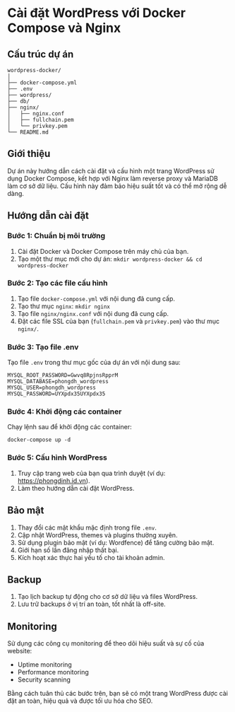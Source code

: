 # Cài đặt WordPress với Docker Compose và Nginx

## Cấu trúc dự án

```
wordpress-docker/
│
├── docker-compose.yml
├── .env
├── wordpress/
├── db/
├── nginx/
│   ├── nginx.conf
│   ├── fullchain.pem
│   └── privkey.pem
└── README.md
```

## Giới thiệu

Dự án này hướng dẫn cách cài đặt và cấu hình một trang WordPress sử dụng Docker Compose, kết hợp với Nginx làm reverse proxy và MariaDB làm cơ sở dữ liệu. Cấu hình này đảm bảo hiệu suất tốt và có thể mở rộng dễ dàng.

## Hướng dẫn cài đặt

### Bước 1: Chuẩn bị môi trường

1. Cài đặt Docker và Docker Compose trên máy chủ của bạn.
2. Tạo một thư mục mới cho dự án: `mkdir wordpress-docker && cd wordpress-docker`

### Bước 2: Tạo các file cấu hình

1. Tạo file `docker-compose.yml` với nội dung đã cung cấp.
2. Tạo thư mục `nginx`: `mkdir nginx`
3. Tạo file `nginx/nginx.conf` với nội dung đã cung cấp.
4. Đặt các file SSL của bạn (`fullchain.pem` và `privkey.pem`) vào thư mục `nginx/`.

### Bước 3: Tạo file .env

Tạo file `.env` trong thư mục gốc của dự án với nội dung sau:

```
MYSQL_ROOT_PASSWORD=Gwvq8RpjnsRpprM
MYSQL_DATABASE=phongdh_wordpress
MYSQL_USER=phongdh_wordpress
MYSQL_PASSWORD=UYXpdx35UYXpdx35
```

### Bước 4: Khởi động các container

Chạy lệnh sau để khởi động các container:

```
docker-compose up -d
```

### Bước 5: Cấu hình WordPress

1. Truy cập trang web của bạn qua trình duyệt (ví dụ: https://phongdinh.id.vn).
2. Làm theo hướng dẫn cài đặt WordPress.


## Bảo mật

1. Thay đổi các mật khẩu mặc định trong file `.env`.
2. Cập nhật WordPress, themes và plugins thường xuyên.
3. Sử dụng plugin bảo mật (ví dụ: Wordfence) để tăng cường bảo mật.
4. Giới hạn số lần đăng nhập thất bại.
5. Kích hoạt xác thực hai yếu tố cho tài khoản admin.

## Backup

1. Tạo lịch backup tự động cho cơ sở dữ liệu và files WordPress.
2. Lưu trữ backups ở vị trí an toàn, tốt nhất là off-site.

## Monitoring

Sử dụng các công cụ monitoring để theo dõi hiệu suất và sự cố của website:
- Uptime monitoring
- Performance monitoring
- Security scanning

Bằng cách tuân thủ các bước trên, bạn sẽ có một trang WordPress được cài đặt an toàn, hiệu quả và được tối ưu hóa cho SEO.
